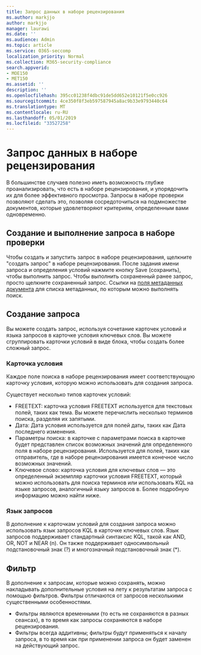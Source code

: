 ```yaml
---
title: Запрос данных в наборе рецензирования
ms.author: markjjo
author: markjjo
manager: laurawi
ms.date: ''
ms.audience: Admin
ms.topic: article
ms.service: O365-seccomp
localization_priority: Normal
ms.collection: M365-security-compliance
search.appverid:
- MOE150
- MET150
ms.assetid: ''
description: ''
ms.openlocfilehash: 395cc01238f4dbc91de5dd652e10121f5e0cc926
ms.sourcegitcommit: 4ce350f8f3eb597587945a8ac9b33e9793440c64
ms.translationtype: MT
ms.contentlocale: ru-RU
ms.lasthandoff: 05/01/2019
ms.locfileid: "33527258"
---
```

# <a name="query-the-data-in-a-review-set"></a>Запрос данных в наборе рецензирования

В большинстве случаев полезно иметь возможность глубже проанализировать, что есть в наборе рецензирования, и упорядочить их для более эффективного просмотра. Запросы в наборе проверки позволяют сделать это, позволяя сосредоточиться на подмножестве документов, которые удовлетворяют критериям, определенным вами одновременно.

## <a name="creating-and-running-a-query-within-a-review-set"></a>Создание и выполнение запроса в наборе проверки

Чтобы создать и запустить запрос в наборе рецензирования, щелкните "создать запрос" в наборе рецензирования. После задания имени запроса и определения условий нажмите кнопку Save (сохранить), чтобы выполнить запрос. Чтобы выполнить сохраненный ранее запрос, просто щелкните сохраненный запрос. Ссылки на [поля метаданных документа](document-metadata-fields.md) для списка метаданных, по которым можно выполнять поиск.

## <a name="building-your-query"></a>Создание запроса

Вы можете создать запрос, используя сочетание карточек условий и языка запросов в карточке условия ключевых слов. Вы можете сгруппировать карточки условий в виде блока, чтобы создать более сложный запрос.

### <a name="condition-card"></a>Карточка условия

Каждое поле поиска в наборе рецензирования имеет соответствующую карточку условия, которую можно использовать для создания запроса.

Существует несколько типов карточек условий:
- FREETEXT: карточка условия FREETEXT используется для текстовых полей, таких как тема. Вы можете перечислить несколько терминов поиска, разделяя их запятыми.
- Дата: Дата условия используется для полей даты, таких как Дата последнего изменения.
- Параметры поиска: в карточке с параметрами поиска в карточке будет представлен список возможных значений для определенного поля в наборе рецензирования. Используется для полей, таких как отправитель, где в наборе рецензирования имеется конечное число возможных значений.
- Ключевое слово: карточка условия для ключевых слов — это определенный экземпляр карточки условия FREETEXT, который можно использовать для поиска терминов или использовать KQL на языке запросов, аналогичный языку запросов в. Более подробную информацию можно найти ниже.

### <a name="query-language"></a>Язык запросов

В дополнение к карточкам условий для создания запроса можно использовать язык запросов KQL в карточке ключевых слов. Язык запросов поддерживает стандартный синтаксис KQL, такой как AND, OR, NOT и NEAR (n). Он также поддерживает односимвольный подстановочный знак (?) и многозначный подстановочный знак (*).

## <a name="filter"></a>Фильтр

В дополнение к запросам, которые можно сохранять, можно накладывать дополнительные условия на лету к результатам запроса с помощью фильтров. Фильтры отличаются от запросов несколькими существенными особенностями.
- Фильтры являются временными (то есть не сохраняются в разных сеансах), в то время как запросы сохраняются в наборе рецензирования.
- Фильтры всегда аддитивны; фильтры будут применяться к началу запроса, в то время как при применении запроса он будет заменен на действующий запрос.